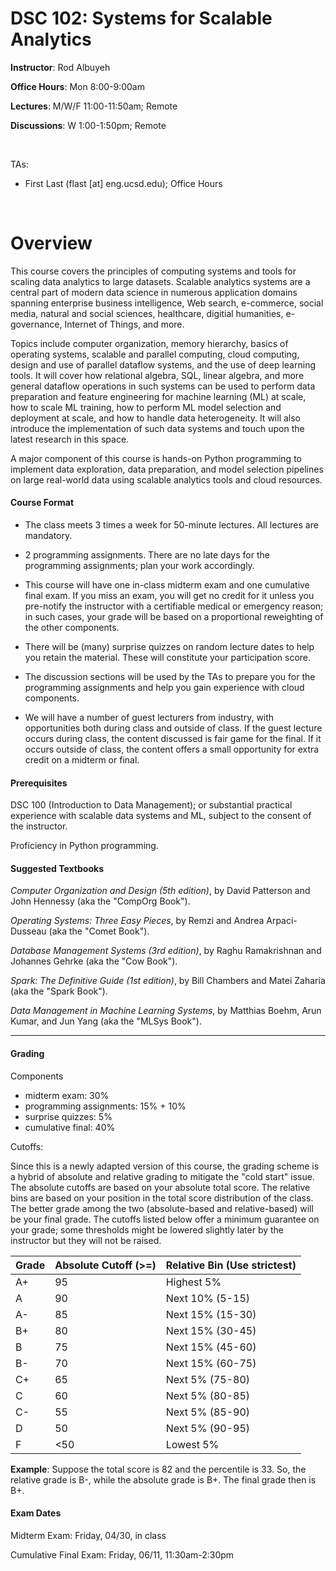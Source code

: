 # DSC 102: Systems for Scalable Analytics

**Instructor**: Rod Albuyeh

**Office Hours**: Mon 8:00-9:00am

**Lectures**: M/W/F 11:00-11:50am; Remote

**Discussions**: W 1:00-1:50pm; Remote

&nbsp;

TAs:

- First Last (flast [at] eng.ucsd.edu); Office Hours

&nbsp;

# Overview

This course covers the principles of computing systems and tools for 
scaling data analytics to large datasets. Scalable analytics systems
are a central part of modern data science in numerous application 
domains spanning enterprise business intelligence, Web search, e-commerce, 
social media, natural and social sciences, healthcare, digitial 
humanities, e-governance, Internet of Things, and more.

Topics include computer organization, memory hierarchy, basics of 
operating systems, scalable and parallel computing, cloud computing, 
design and use of parallel dataflow systems, and the use of deep 
learning tools. It will cover how relational algebra, SQL, linear 
algebra, and more general dataflow operations in such systems can 
be used to perform data preparation and feature engineering for 
machine learning (ML) at scale, how to scale ML training, how to 
perform ML model selection and deployment at scale, and how to handle 
data heterogeneity. It will also introduce the implementation of 
such data systems and touch upon the latest research in this space.

A major component of this course is hands-on Python programming to 
implement data exploration, data preparation, and model selection 
pipelines on large real-world data using scalable analytics tools 
and cloud resources.

#### Course Format

- The class meets 3 times a week for 50-minute lectures. All lectures
are mandatory.

- 2 programming assignments. There are no late days for the 
programming assignments; plan your work accordingly.

- This course will have one in-class midterm exam and one cumulative 
final exam. If you miss an exam, you will get no credit for it unless 
you pre-notify the instructor with a certifiable medical or emergency 
reason; in such cases, your grade will be based on a proportional 
reweighting of the other components.

- There will be (many) surprise quizzes on random lecture dates to 
help you retain the material. These will constitute your participation
score.

- The discussion sections will be used by the TAs to prepare you for the 
programming assignments and help you gain experience with cloud components.

- We will have a number of guest lecturers from industry, with opportunities 
both during class and outside of class. If the guest lecture occurs during
class, the content discussed is fair game for the final. If it occurs
outside of class, the content offers a small opportunity for extra credit
on a midterm or final.  

#### Prerequisites

DSC 100 (Introduction to Data Management); or substantial practical 
experience with scalable data systems and ML, subject to the consent 
of the instructor.

Proficiency in Python programming.

#### Suggested Textbooks

*Computer Organization and Design (5th edition)*, by David Patterson 
and John Hennessy (aka the "CompOrg Book").

*Operating Systems: Three Easy Pieces*, by Remzi and Andrea Arpaci-Dusseau 
(aka the "Comet Book").

*Database Management Systems (3rd edition)*, by Raghu Ramakrishnan and 
Johannes Gehrke (aka the "Cow Book").

*Spark: The Definitive Guide (1st edition)*, by Bill Chambers and Matei 
Zaharia (aka the "Spark Book").

*Data Management in Machine Learning Systems*, by Matthias Boehm, 
Arun Kumar, and Jun Yang (aka the "MLSys Book").

---

#### Grading

Components
- midterm exam: 30%
- programming assignments: 15% + 10%
- surprise quizzes: 5%
- cumulative final: 40%

Cutoffs:

Since this is a newly adapted version of this course, the grading 
scheme is a hybrid of absolute and relative grading to mitigate the 
"cold start" issue. The absolute cutoffs are based on your absolute 
total score. The relative bins are based on your position in the total
score distribution of the class. The better grade among the two 
(absolute-based and relative-based) will be your final grade. The 
cutoffs listed below offer a minimum guarantee on your grade; some 
thresholds might be lowered slightly later by the instructor but they 
will not be raised.

| Grade | Absolute Cutoff (>=) | Relative Bin (Use strictest)
| --- | --- |  --- |
| A+ | 95 | Highest 5% |
| A | 90 | Next 10% (5-15) |
| A- | 85 | Next 15% (15-30) |
| B+ | 80 | Next 15% (30-45) |
| B | 75 | Next 15% (45-60) |
| B- | 70 | Next 15% (60-75) |
| C+ | 65 | Next 5% (75-80) |
| C | 60 | Next 5% (80-85) |
| C- | 55 | Next 5% (85-90) |
| D | 50 | Next 5% (90-95) |
| F | <50 | Lowest 5% |

**Example**: Suppose the total score is 82 and the percentile is 33. 
So, the relative grade is B-, while the absolute grade is B+. The 
final grade then is B+.

#### Exam Dates

Midterm Exam: Friday, 04/30, in class

Cumulative Final Exam: Friday, 06/11, 11:30am-2:30pm
